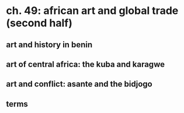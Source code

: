 # ch. 49: african art and global trade (second half)

## art and history in benin

## art of central africa: the kuba and karagwe

## art and conflict: asante and the bidjogo


## terms
